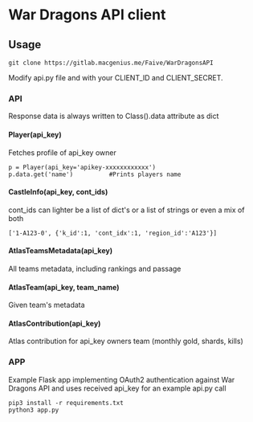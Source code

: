 # War Dragons API client

## Usage

    git clone https://gitlab.macgenius.me/Faive/WarDragonsAPI

Modify api.py file and with your CLIENT_ID and CLIENT_SECRET.

### API

Response data is always written to Class().data attribute as dict

#### Player(api_key)

Fetches profile of api_key owner

    p = Player(api_key='apikey-xxxxxxxxxxxx')
    p.data.get('name')			#Prints players name

#### CastleInfo(api_key, cont_ids)

cont_ids can lighter be a list of dict's or a list of strings or even a mix of both

    ['1-A123-0', {'k_id':1, 'cont_idx':1, 'region_id':'A123'}]

#### AtlasTeamsMetadata(api_key)
All teams metadata, including rankings and passage

#### AtlasTeam(api_key, team_name)
Given team's metadata

#### AtlasContribution(api_key)
Atlas contribution for api_key owners team (monthly gold, shards, kills)

### APP

Example Flask app implementing OAuth2 authentication against War Dragons API and uses received api_key for an example api.py call

    pip3 install -r requirements.txt
    python3 app.py


